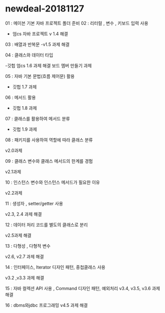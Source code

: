 # newdeal-20181127

01 : 메이븐 기본 자바 프로젝트 폴더 준비
02 : 리터럴 , 변수  , 키보드 입력 사용
 - 엄cs 자바 프로젝트 v 1.4 해결

03 : 배열과 반복문
 -v1.5 과제 해결
 
04 : 클래스와 데이터 타입

 -깃헙 엄cs 1.6 과제 해결 보드 멤버 만들기 과제

 05 : 자바 기본 문법(흐름 제어문) 활용

 - 깃헙 1.7 과제

 06 : 메서드 활용

 - 깃헙 1.8 과제

 07 : 클래스를 활용하여 메서드 분류

  - 깃헙 1.9 과제
  
 08 : 패키지를 사용하여 역할에 따라 클래스 분류

 v2.0과제

 09 : 클래스 변수와 클래스 메서드의 한계를 경험

 v2.1과제

 10 : 인스턴스 변수와 인스턴스 메서드가 필요한 이유

 v2.2과제

 11 : 생성자 , setter/getter 사용
 
 v2.3, 2.4 과제 해결

 12 : 데이터 처리 코드를 별도의 클래스로 분리

 v2.5과제 해결

 13 : 다형성 , 다형적 변수

 v2.6, v2.7 과제 해결

 14 : 인터페이스, Iterator 디자인 패턴, 중첩클래스 사용 

 v3.2 ,v3.3 과제 해결

 15 : 자바 컬렉션 API 사용 , Command 디자인 패턴, 예외처리
 v3.4, v3.5, v3.6 과제 해결

 16 : dbms와jdbc 프로그래밍
 v4.5 과제 해결
